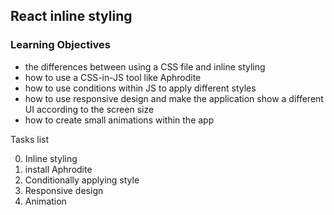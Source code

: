 ## React inline styling
### Learning Objectives

- the differences between using a CSS file and inline styling
- how to use a CSS-in-JS tool like Aphrodite
- how to use conditions within JS to apply different styles
- how to use responsive design and make the application show a different UI according to the screen size
- how to create small animations within the app

Tasks list

 0. Inline styling
 1. install Aphrodite
 2. Conditionally applying style
 3. Responsive design
 4. Animation
